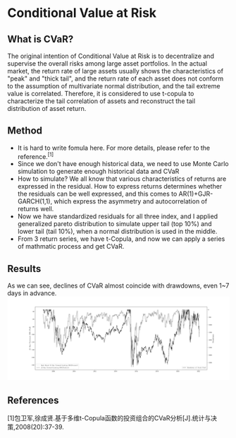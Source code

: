 # Conditional Value at Risk

## What is CVaR?

The original intention of Conditional Value at Risk is to decentralize and supervise the overall risks among large asset portfolios. In the actual market, the return rate of large assets usually shows the characteristics of "peak" and "thick tail", and the return rate of each asset does not conform to the assumption of multivariate normal distribution, and the tail extreme value is correlated. Therefore, it is considered to use t-copula to characterize the tail correlation of assets and reconstruct the tail distribution of asset return.

## Method

- It is hard to write fomula here. For more details, please refer to the reference.<sup>[1]</sup>
- Since we don't have enough historical data, we need to use Monte Carlo simulation to generate enough historical data and CVaR
- How to simulate? We all know that various characteristics of returns are expressed in the residual. How to express returns determines whether the residuals can be well expressed, and this comes to AR(1)+GJR-GARCH(1,1), which express the asymmetry and autocorrelation of returns well.
- Now we have standardized residuals for all three index, and I applied generalized pareto distribution to simulate upper tail (top 10%) and lower tail (tail 10%), when a normal distribution is used in the middle.
- From 3 return series, we have t-Copula, and now we can apply a series of mathmatic process and get CVaR.

## Results

As we can see,  declines of CVaR almost coincide with drawdowns, even 1~7 days in advance.  
![a](https://github.com/Alexandre316/CVaR-of-Chinese-Market/blob/master/Output/WEEKLY_CVaR.png)

## References
[1]包卫军,徐成贤.基于多维t-Copula函数的投资组合的CVaR分析[J].统计与决策,2008(20):37-39.
